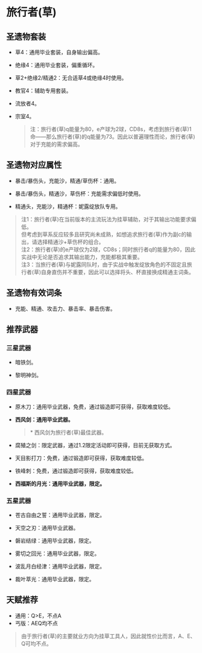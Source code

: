 # 旅行者(草)

## 圣遗物套装  

- 草4：通用毕业套装，自身输出偏高。  

- 绝缘4：通用毕业套装，偏重循环。  

- 草2+绝缘2/精通2：无合适草4或绝缘4时使用。  

- 教官4：辅助专用套装。  

- 流放者4。  

- 宗室4。  

  > 注：旅行者(草)q能量为80，e产球为2球，CD8s，考虑到旅行者(草)1命——那么旅行者(草)的q能量为73。因此以普遍理性而论，旅行者(草)对于充能的需求偏高。  

## 圣遗物对应属性  

- 暴击/暴伤头，充能沙，精通/草伤杯：通用。  

- 暴击/暴伤头，精通沙，草伤杯：充能需求偏低时使用。  

- 精通头，充能沙，精通杯：妮露绽放队专用。  

> 注1：旅行者(草)在当前版本的主流玩法为挂草辅助，对于其输出功能要求偏低。  
> 但考虑到草系反应较多且研究尚未成熟，如想追求旅行者(草)作为副c的输出，请选择精通沙+草伤杯的组合。  
> 注2：旅行者(草)的e产球仅为2球，CD8s；同时旅行者q的能量为80，因此实战中无论是否追求其输出能力，充能都极其重要。  
> 注3：当旅行者(草)与妮露同队时，由于实战中触发绽放角色的不固定且旅行者(草)自身直伤并不重要，因此可以选择将头、杯直接换成精通主词条。  

## 圣遗物有效词条  

- 充能、精通、攻击力、暴击率、暴击伤害。  

## 推荐武器  

### 三星武器  

- 暗铁剑。  

- 黎明神剑。  

### 四星武器  

- 原木刀：通用毕业武器，免费，通过锻造即可获得，获取难度较低。  

- **西风剑：通用毕业武器。**

  > \* 西风剑为旅行者(草)最佳武器。  

- 腐殖之剑：限定武器，通过1.2限定活动即可获得，目前无获取方式。  

- 天目影打刀：免费，通过锻造即可获得，获取难度较低。  

- 铁峰刺：免费，通过锻造即可获得，获取难度较低。  

- **西福斯的月光：通用毕业武器，限定。**

### 五星武器  

- 苍古自由之誓：通用毕业武器，限定。  

- 天空之刃：通用毕业武器。  

- 磐岩结绿：通用毕业武器，限定。  

- 雾切之回光：通用毕业武器，限定。  

- 波乱月白经津：通用毕业武器，限定。  

- 裁叶萃光：通用毕业武器，限定。

## 天赋推荐  

- 通用：Q>E，不点A  
- 丐版：AEQ均不点  

> 由于旅行者(草)的主要就业方向为挂草工具人，因此就性价比而言，A、E、Q可均不点。  
